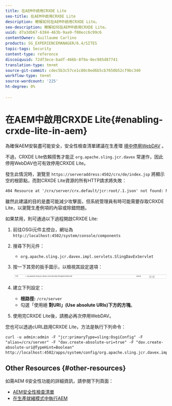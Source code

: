 ```yaml
---
title: 在AEM中啟用CRXDE Lite
seo-title: 在AEM中啟用CRXDE Lite
description: 瞭解如何在AEM中啟用CRXDE Lite。
seo-description: 瞭解如何在AEM中啟用CRXDE Lite。
uuid: d7a3db67-6384-463b-9aa9-f08ecc6c99c6
contentOwner: Guillaume Carlino
products: SG_EXPERIENCEMANAGER/6.4/SITES
topic-tags: Security
content-type: reference
discoiquuid: 72df3ece-badf-466b-8f9a-0ec985d87741
translation-type: tm+mt
source-git-commit: cdec5b3c57ce1c80c0ed6b5cb7650b52cf9bc340
workflow-type: tm+mt
source-wordcount: '225'
ht-degree: 0%

---
```



# 在AEM中啟用CRXDE Lite{#enabling-crxde-lite-in-aem}

為確保AEM安裝盡可能安全，安全性檢查清單建議在生產環 [境中停用WebDAV](/help/sites-administering/security-checklist.md#disable-webdav) 。

不過，CRXDE Lite依賴搭售才能正 `org.apache.sling.jcr.davex` 常運作，因此停用WebDAV也可有效停用CRXDE Lite。

發生此情況時，瀏覽至 `https://serveraddress:4502/crx/de/index.jsp` 將顯示空的根節點，而對CRXDE Lite資源的所有HTTP請求將失敗：

```xml
404 Resource at '/crx/server/crx.default/jcr:root/.1.json' not found: No resource found
```

雖然此建議的目的是盡可能減少攻擊面，但系統管理員有時可能需要存取CRXDE Lite，以瀏覽生產例項的內容或除錯問題。

如果禁用，則可通過以下過程開啟CRXDE Lite:

1. 前往OSGi元件主控台，網址為 `http://localhost:4502/system/console/components`
1. 搜尋下列元件：

   * `org.apache.sling.jcr.davex.impl.servlets.SlingDavExServlet`

1. 按一下其旁的扳手圖示，以檢視其設定選項：

   ![chlimage_1-80](assets/chlimage_1-80.png)

1. 建立下列設定：

   * **根路徑:** `/crx/server`
   * 勾選「使用絕 **對URI」(Use absolute URIs)下方的方塊**。

1. 使用完CRXDE Lite後，請務必再次停用WebDAV。

您也可以透過cURL啟用CRXDE Lite，方法是執行下列命令：

```shell
curl -u admin:admin -F "jcr:primaryType=sling:OsgiConfig" -F "alias=/crx/server" -F "dav.create-absolute-uri=true" -F "dav.create-absolute-uri@TypeHint=Boolean" http://localhost:4502/apps/system/config/org.apache.sling.jcr.davex.impl.servlets.SlingDavExServlet
```

## Other Resources {#other-resources}

如需AEM 6安全性功能的詳細資訊，請參閱下列頁面：

* [AEM安全性檢查清單](/help/sites-administering/security-checklist.md)
* [在生產就緒模式中執行AEM](/help/sites-administering/production-ready.md)

